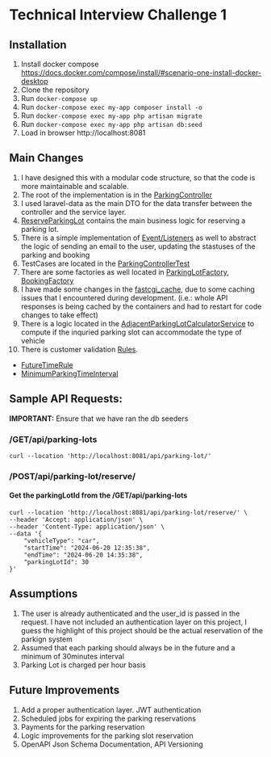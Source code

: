 # Technical Interview Challenge 1

## Installation

1. Install docker compose https://docs.docker.com/compose/install/#scenario-one-install-docker-desktop
2. Clone the repository
2. Run `docker-compose up`
4. Run `docker-compose exec my-app composer install -o`
3. Run `docker-compose exec my-app php artisan migrate`
5. Run `docker-compose exec my-app php artisan db:seed`
6. Load in browser http://localhost:8081

## Main Changes

1. I have designed this with a modular code structure, so that the code is more maintainable and scalable.
2. The root of the implementation is in the [ParkingController](https://github.com/inonbaguio/roofr-parking-design/blob/master/src/myapp/modules/Parking/src/Http/Controllers/ParkingController.php)
3. I used laravel-data as the main DTO for the data transfer between the controller and the service layer.
4. [ReserveParkingLot](https://github.com/inonbaguio/roofr-parking-design/blob/master/src/myapp/modules/Parking/src/Actions/ReserveParkingLot.php) contains the main business logic for reserving a parking lot.
5. There is a simple implementation of [Event/Listeners](https://github.com/inonbaguio/roofr-parking-design/blob/master/src/myapp/modules/Booking/src/BookingEventServiceProvider.php) as well to abstract the logic of sending an email to the user, updating the stastuses of the parking and booking
6. TestCases are located in the [ParkingControllerTest](https://github.com/inonbaguio/roofr-parking-design/blob/master/src/myapp/modules/Parking/tests/Api/ParkingControllerTest.php)
7. There are some factories as well located in [ParkingLotFactory](https://github.com/inonbaguio/roofr-parking-design/blob/master/src/myapp/modules/Parking/database/factories/ParkingLotFactory.php), [BookingFactory](https://github.com/inonbaguio/roofr-parking-design/blob/master/src/myapp/modules/Booking/database/factories/BookingFactory.php)
8. I have made some changes in the [fastcgi_cache](https://github.com/inonbaguio/roofr-parking-design/blob/master/nginx/conf.d/app.conf#L40), due to some caching issues that I encountered during development. (i.e.: whole API responses is being cached by the containers and had to restart for code changes to take effect)
9. There is a logic located in the [AdjacentParkingLotCalculatorService](https://github.com/inonbaguio/roofr-parking-design/blob/master/src/myapp/modules/Parking/src/Service/AdjacentParkingSlotCalculatorService.php) to compute if the inquried parking slot can accommodate the type of vehicle
10. There is customer validation [Rules](https://github.com/inonbaguio/roofr-parking-design/tree/master/src/myapp/modules/Parking/src/Http/Rules).
   - [FutureTimeRule](https://github.com/inonbaguio/roofr-parking-design/blob/master/src/myapp/modules/Parking/src/Http/Rules/FutureTimeRule.php)
   - [MinimumParkingTimeInterval](https://github.com/inonbaguio/roofr-parking-design/blob/master/src/myapp/modules/Parking/src/Http/Rules/MinimumParkingTimeInterval.php)

## Sample API Requests:

**IMPORTANT:** Ensure that we have ran the db seeders

### /GET/api/parking-lots

```
curl --location 'http://localhost:8081/api/parking-lot/'
```

### /POST/api/parking-lot/reserve/
#### Get the parkingLotId from the /GET/api/parking-lots

```
curl --location 'http://localhost:8081/api/parking-lot/reserve/' \
--header 'Accept: application/json' \
--header 'Content-Type: application/json' \
--data '{
    "vehicleType": "car",
    "startTime": "2024-06-20 12:35:38",
    "endTime": "2024-06-20 14:35:38",
    "parkingLotId": 30
}'
```

## Assumptions
1. The user is already authenticated and the user_id is passed in the request. I have not included an authentication layer on this project, I guess the highlight of this project should be the actual reservation of the parkign system
2. Assumed that each parking should always be in the future and a minimum of 30minutes interval
3. Parking Lot is charged per hour basis


## Future Improvements
1. Add a proper authentication layer. JWT authentication
2. Scheduled jobs for expiring the parking reservations
3. Payments for the parking reservation
4. Logic improvements for the parking slot reservation
5. OpenAPI Json Schema Documentation, API Versioning
